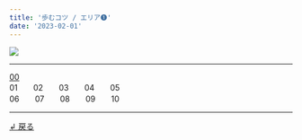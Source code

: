 ```yaml
---
title: '歩むコツ / エリア➊'
date: '2023-02-01'
---
```

![](/images/11.jpg)
***
[00](/posts/11_00)  
01　　02　　03　　04　　05  
06　　07　　08　　09　　10
***
[ ↲ 戻る ](/posts/0)
